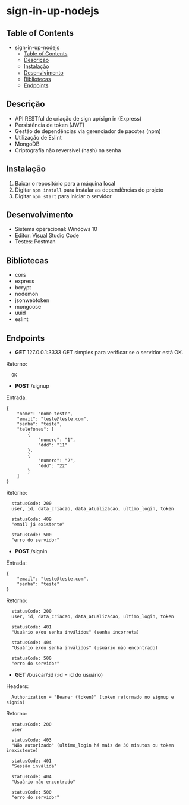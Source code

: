 # sign-in-up-nodejs

## Table of Contents

- [sign-in-up-nodejs](#sign-in-up-nodejs)
  - [Table of Contents](#table-of-contents)
  - [Descrição](#descrição)
  - [Instalação](#instalação)
  - [Desenvlvimento](#desenvolvimento)
  - [Bibliotecas](#bibliotecas)
  - [Endpoints](#endpoints)

## Descrição
- API RESTful de criação de sign up/sign in (Express)
- Persistência de token (JWT)
- Gestão de dependências via gerenciador de pacotes (npm)
- Utilização de Eslint
- MongoDB
- Criptografia não reversível (hash) na senha 

## Instalação

1. Baixar o repositório para a máquina local
2. Digitar `npm install` para instalar as dependências do projeto
3. Digitar `npm start` para iniciar o servidor

## Desenvolvimento
- Sistema operacional: Windows 10
- Editor: Visual Studio Code
- Testes: Postman

## Bibliotecas
- cors
- express
- bcrypt
- nodemon
- jsonwebtoken
- mongoose
- uuid
- eslint

## Endpoints

- **GET** 127.0.0.1:3333
GET simples para verificar se o servidor está OK.

Retorno:
```json=
  OK
```
- **POST** /signup

Entrada:
```json=
{
    "nome": "nome teste",
    "email": "teste@teste.com",
    "senha": "teste",
    "telefones": [
        {
            "numero": "1",
            "ddd": "11"
        },
        {
            "numero": "2",
            "ddd": "22"
        }
    ]
}
```

Retorno:
```json=
  statusCode: 200
  user, id, data_criacao, data_atualizacao, ultimo_login, token

  statusCode: 409
  "email já existente"

  statusCode: 500
  "erro do servidor"
```

- **POST** /signin 

Entrada:
```json=
{
    "email": "teste@teste.com",
    "senha": "teste"
}
```

Retorno:
```json=
  statusCode: 200
  user, id, data_criacao, data_atualizacao, ultimo_login, token

  statusCode: 401
  "Usuário e/ou senha inválidos" (senha incorreta)

  statusCode: 404
  "Usuário e/ou senha inválidos" (usuário não encontrado)

  statusCode: 500
  "erro do servidor"
```
- **GET** /buscar/:id 
(:id = id do usuário)

Headers:
```json=
  Authorization = "Bearer {token}" (token retornado no signup e signin)
```
Retorno:
```json=
  statusCode: 200
  user

  statusCode: 403
  "Não autorizado" (ultimo_login há mais de 30 minutos ou token inexistente)

  statusCode: 401
  "Sessão inválida"

  statusCode: 404
  "Usuário não encontrado"

  statusCode: 500
  "erro do servidor"
```
